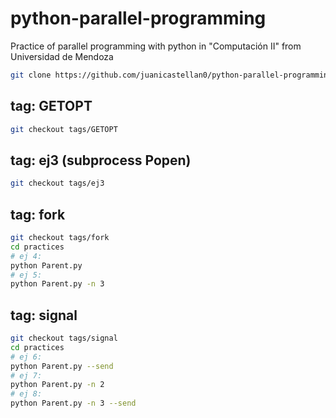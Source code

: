 # python-parallel-programming
Practice of parallel programming with python in "Computación II" from Universidad de Mendoza

```bash
git clone https://github.com/juanicastellan0/python-parallel-programming.git
```

## tag: GETOPT

```bash
git checkout tags/GETOPT
```

## tag: ej3 (subprocess Popen)

```bash
git checkout tags/ej3
```

## tag: fork

```bash
git checkout tags/fork
cd practices
# ej 4:
python Parent.py
# ej 5:
python Parent.py -n 3
```

## tag: signal

```bash
git checkout tags/signal
cd practices
# ej 6:
python Parent.py --send
# ej 7:
python Parent.py -n 2
# ej 8:
python Parent.py -n 3 --send
```
